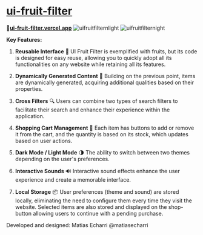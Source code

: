 # [ui-fruit-filter](https://ui-fruit-filter.vercel.app/)
🍏[**ui-fruit-filter.vercel.app**](https://ui-fruit-filter.vercel.app/)
![uifruitfilternlight](https://github.com/matiasecharri/ui-fruit-filter/assets/114617122/6eb1003f-aad8-4bd7-bf12-91f64dbed6ab)
![uifruitfilternight](https://github.com/matiasecharri/ui-fruit-filter/assets/114617122/77013998-c1b5-46c2-b0d8-6be5cc2dfba3)

**Key Features:**
1. **Reusable Interface** 🔄
   UI Fruit Filter is exemplified with fruits, but its code is designed for easy reuse, allowing you to quickly adopt all its functionalities on any website while retaining all its features.

2. **Dynamically Generated Content** 🔄
   Building on the previous point, items are dynamically generated, acquiring additional qualities based on their properties.

3. **Cross Filters** 🔍
   Users can combine two types of search filters to facilitate their search and enhance their experience within the application.

4. **Shopping Cart Management** 🛒
   Each item has buttons to add or remove it from the cart, and the quantity is based on its stock, which updates based on user actions.

5. **Dark Mode / Light Mode** 🌗
   The ability to switch between two themes depending on the user's preferences.

6. **Interactive Sounds** 🔊
   Interactive sound effects enhance the user experience and create a memorable interface.

7. **Local Storage** 📦
   User preferences (theme and sound) are stored locally, eliminating the need to configure them every time they visit the website. Selected items are also stored and displayed on the shop-button allowing users to continue with a pending purchase.

Developed and designed: 
Matias Echarri @matiasecharri
